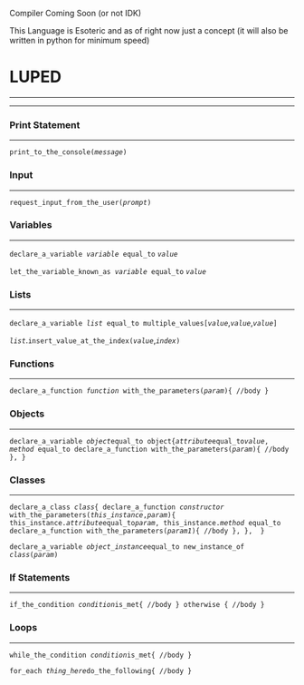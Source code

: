 Compiler Coming Soon (or not IDK)

This Language is Esoteric and as of right now just a concept (it will also be written in python for minimum speed)

# LUPED
-----
-----


### Print Statement
-----

`print_to_the_console(`_`message`_`)`


### Input
-----

`request_input_from_the_user(`_`prompt`_`)`


### Variables
-----


`declare_a_variable `_`variable`_` equal_to` _`value`_

`let_the_variable_known_as `_`variable`_` equal_to` _`value`_


### Lists
-----

`declare_a_variable `_`list`_` equal_to multiple_values[`_`value`_,_`value`_,_`value`_`]`

_`list`_.`insert_value_at_the_index(`_`value`_,_`index`_`)`


### Functions
-----

`declare_a_function `_`function`_` with_the_parameters(`_`param`_`){
    //body
}`


### Objects
-----

`declare_a_variable `_`object`_` equal_to object{
    `_`attribute`_` equal_to `_`value`_`,
    `_`method`_` equal_to declare_a_function with_the_parameters(`_`param`_`){
        //body
    },
}`


### Classes
-----

`declare_a_class `_`class`_`{
    declare_a_function `_`constructor`_` with_the_parameters(`_`this_instance`_`,`_`param`_`){
        this_instance.`_`attribute`_` equal_to `_`param`_`,
        this_instance.`_`method`_` equal_to declare_a_function with_the_parameters(`_`param1`_`){
            //body
        },
    }, 
}`

`declare_a_variable `_`object_instance`_`equal_to new_instance_of `_`class`_`(`_`param`_`)`


### If Statements
-----

`if_the_condition `_`condition`_`is_met{
    //body
} otherwise {
    //body
}`


### Loops
-----

`while_the_condition `_`condition`_`is_met{
    //body
}`

`for_each `_`thing_here`_`do_the_following{
    //body
}`
